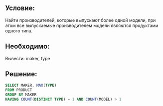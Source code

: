 ## Условие:
Найти производителей, которые выпускают более одной модели,
при этом все выпускаемые производителем
модели являются продуктами одного типа.

## Необходимо:
Вывести: maker, type

## Решение:
```sql
SELECT MAKER, MAX(TYPE)
FROM PRODUCT
GROUP BY MAKER
HAVING COUNT(DISTINCT TYPE) = 1 AND COUNT(MODEL) > 1
```
